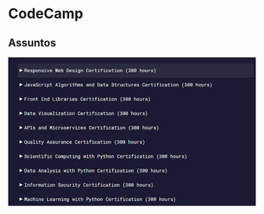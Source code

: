# CodeCamp
## Assuntos
![foto com os assuntos do curso](https://github.com/Liedsonrm/CodeCamp/blob/master/assunto.JPG)
